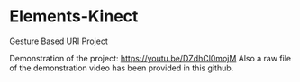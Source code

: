 # Elements-Kinect
Gesture Based URI Project

Demonstration of the project: https://youtu.be/DZdhCl0mojM
Also a raw file of the demonstration video has been provided in this github.
